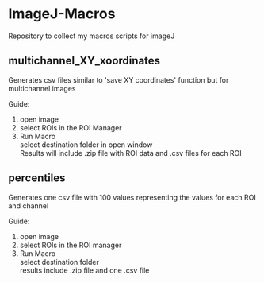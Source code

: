 # ImageJ-Macros
Repository to collect my macros scripts for imageJ

## multichannel_XY_xoordinates
Generates csv files similar to 'save XY coordinates' function but for multichannel images

Guide:
  1. open image
  2. select ROIs in the ROI Manager
  3. Run Macro \
    select destination folder in open window \
    Results will include .zip file with ROI data and .csv files for each ROI 
    
  
## percentiles
Generates one csv file with 100 values representing the values for each ROI and channel

Guide:
  1. open image
  2. select ROIs in the ROI manager
  3. Run Macro \
    select destination folder \
    results include .zip file and one .csv file
